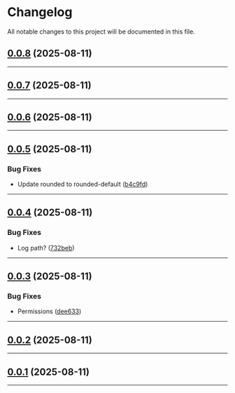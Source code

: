 <!--- BEGIN HEADER -->
# Changelog

All notable changes to this project will be documented in this file.
<!--- END HEADER -->

## [0.0.8](https://github.com/astuteo-llc/astuteo-sh-scripts/compare/v0.0.7...v0.0.8) (2025-08-11)


---

## [0.0.7](https://github.com/astuteo-llc/astuteo-sh-scripts/compare/v0.0.6...v0.0.7) (2025-08-11)


---

## [0.0.6](https://github.com/astuteo-llc/astuteo-sh-scripts/compare/v0.0.5...v0.0.6) (2025-08-11)


---

## [0.0.5](https://github.com/astuteo-llc/astuteo-sh-scripts/compare/v0.0.4...v0.0.5) (2025-08-11)

### Bug Fixes

* Update rounded to rounded-default ([b4c9fd](https://github.com/astuteo-llc/astuteo-sh-scripts/commit/b4c9fdf06360afef6a23703f4cc5b6d939edb634))


---

## [0.0.4](https://github.com/astuteo-llc/astuteo-sh-scripts/compare/v0.0.3...v0.0.4) (2025-08-11)

### Bug Fixes

* Log path? ([732beb](https://github.com/astuteo-llc/astuteo-sh-scripts/commit/732bebdbb855622231ec11261ba455c538bfac2f))


---

## [0.0.3](https://github.com/astuteo-llc/astuteo-sh-scripts/compare/v0.0.2...v0.0.3) (2025-08-11)

### Bug Fixes

* Permissions ([dee633](https://github.com/astuteo-llc/astuteo-sh-scripts/commit/dee633c3335cedf0efffbfabc94c58dc11efd5c4))


---

## [0.0.2](https://github.com/astuteo-llc/astuteo-sh-scripts/compare/v0.0.1...v0.0.2) (2025-08-11)


---

## [0.0.1](https://github.com/astuteo-llc/astuteo-sh-scripts/compare/0.0.0...v0.0.1) (2025-08-11)


---

